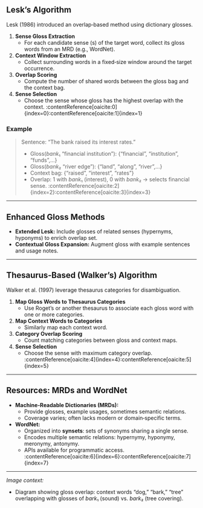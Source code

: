 ## Lesk’s Algorithm
Lesk (1986) introduced an overlap‐based method using dictionary glosses.

1. **Sense Gloss Extraction**  
   - For each candidate sense \(s\) of the target word, collect its gloss words from an MRD (e.g., WordNet).  
2. **Context Window Extraction**  
   - Collect surrounding words in a fixed‐size window around the target occurrence.  
3. **Overlap Scoring**  
   - Compute the number of shared words between the gloss bag and the context bag.  
4. **Sense Selection**  
   - Choose the sense whose gloss has the highest overlap with the context. :contentReference[oaicite:0]{index=0}:contentReference[oaicite:1]{index=1}  

### Example
> Sentence: “The bank raised its interest rates.”  
> - Gloss(*bank*₁ “financial institution”): {“financial”, “institution”, “funds”,…}  
> - Gloss(*bank*₂ “river edge”): {“land”, “along”, “river”,…}  
> - Context bag: {“raised”, “interest”, “rates”}  
> - Overlap: 1 with *bank*₁ (interest), 0 with *bank*₂ → selects financial sense. :contentReference[oaicite:2]{index=2}:contentReference[oaicite:3]{index=3}  

---

## Enhanced Gloss Methods
- **Extended Lesk:** Include glosses of related senses (hypernyms, hyponyms) to enrich overlap set.  
- **Contextual Gloss Expansion:** Augment gloss with example sentences and usage notes.  

---

## Thesaurus‐Based (Walker’s) Algorithm
Walker et al. (1997) leverage thesaurus categories for disambiguation.

1. **Map Gloss Words to Thesaurus Categories**  
   - Use Roget’s or another thesaurus to associate each gloss word with one or more categories.  
2. **Map Context Words to Categories**  
   - Similarly map each context word.  
3. **Category Overlap Scoring**  
   - Count matching categories between gloss and context maps.  
4. **Sense Selection**  
   - Choose the sense with maximum category overlap. :contentReference[oaicite:4]{index=4}:contentReference[oaicite:5]{index=5}  

---

## Resources: MRDs and WordNet
- **Machine‐Readable Dictionaries (MRDs):**  
  - Provide glosses, example usages, sometimes semantic relations.  
  - Coverage varies; often lacks modern or domain‐specific terms.  
- **WordNet:**  
  - Organized into **synsets**: sets of synonyms sharing a single sense.  
  - Encodes multiple semantic relations: hypernymy, hyponymy, meronymy, antonymy.  
  - APIs available for programmatic access. :contentReference[oaicite:6]{index=6}:contentReference[oaicite:7]{index=7}  

---

*Image context:*  
- Diagram showing gloss overlap: context words “dog,” “bark,” “tree” overlapping with glosses of *bark*₁ (sound) vs. *bark*₂ (tree covering).  
